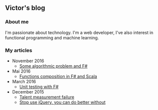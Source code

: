 ## Victor's blog

### About me
I'm passionate about technology. I'm a web developer, I've also interest in functional programming and machine learning.

### My articles
- November 2016
    - [Some algorithmic problem and F#](posts/20161126-some-algorithmic-problem-and-fsharp.html)
- Mai 2016
    - [Functions composition in F# and Scala](posts/20160503-functions-composition-in-fsharp-and-scala.html)
- March 2016
    - [Unit testing with F#](posts/20160331-fsharp-unit-testing.html)
- December 2015
    - [Talent measurement failure](posts/20151217-talent-measurement-failure.html)
    - [Stop use jQuery, you can do better without](posts/20151216-stop-use-jquery-you-can-do-better-without.html)

